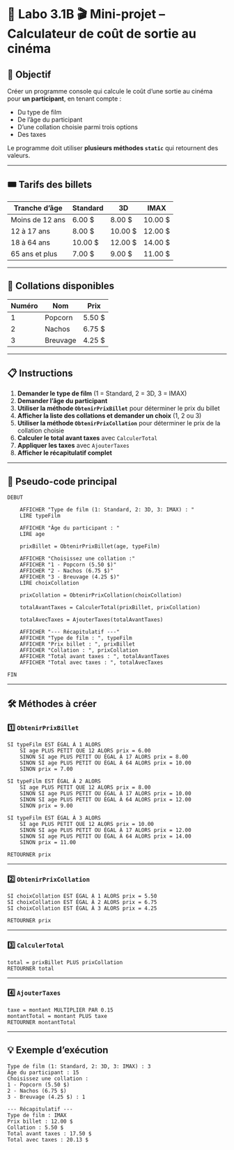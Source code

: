 # 🧪 Labo 3.1B 🎬 Mini-projet – Calculateur de coût de sortie au cinéma 

## 🎯 Objectif
Créer un programme console qui calcule le coût d’une sortie au cinéma pour **un participant**, en tenant compte :
- Du type de film
- De l’âge du participant
- D’une collation choisie parmi trois options
- Des taxes

Le programme doit utiliser **plusieurs méthodes `static`** qui retournent des valeurs.

---

## 🎟️ Tarifs des billets

| Tranche d’âge     | Standard | 3D     | IMAX   |
|-------------------|----------|--------|--------|
| Moins de 12 ans   | 6.00 $   | 8.00 $ | 10.00 $|
| 12 à 17 ans       | 8.00 $   | 10.00 $| 12.00 $|
| 18 à 64 ans       | 10.00 $  | 12.00 $| 14.00 $|
| 65 ans et plus    | 7.00 $   | 9.00 $ | 11.00 $|

---

## 🍿 Collations disponibles

| Numéro | Nom       | Prix   |
|--------|-----------|--------|
| 1      | Popcorn   | 5.50 $ |
| 2      | Nachos    | 6.75 $ |
| 3      | Breuvage  | 4.25 $ |

---

## 📋 Instructions

1. **Demander le type de film** (1 = Standard, 2 = 3D, 3 = IMAX)  
2. **Demander l’âge du participant**  
3. **Utiliser la méthode `ObtenirPrixBillet`** pour déterminer le prix du billet  
4. **Afficher la liste des collations et demander un choix** (1, 2 ou 3)  
5. **Utiliser la méthode `ObtenirPrixCollation`** pour déterminer le prix de la collation choisie  
6. **Calculer le total avant taxes** avec `CalculerTotal`  
7. **Appliquer les taxes** avec `AjouterTaxes`  
8. **Afficher le récapitulatif complet**

---

## 📝 Pseudo-code principal 

```
DEBUT

    AFFICHER "Type de film (1: Standard, 2: 3D, 3: IMAX) : "
    LIRE typeFilm

    AFFICHER "Âge du participant : "
    LIRE age

    prixBillet = ObtenirPrixBillet(age, typeFilm)

    AFFICHER "Choisissez une collation :"
    AFFICHER "1 - Popcorn (5.50 $)"
    AFFICHER "2 - Nachos (6.75 $)"
    AFFICHER "3 - Breuvage (4.25 $)"
    LIRE choixCollation

    prixCollation = ObtenirPrixCollation(choixCollation)

    totalAvantTaxes = CalculerTotal(prixBillet, prixCollation)

    totalAvecTaxes = AjouterTaxes(totalAvantTaxes)

    AFFICHER "--- Récapitulatif ---"
    AFFICHER "Type de film : ", typeFilm
    AFFICHER "Prix billet : ", prixBillet
    AFFICHER "Collation : ", prixCollation
    AFFICHER "Total avant taxes : ", totalAvantTaxes
    AFFICHER "Total avec taxes : ", totalAvecTaxes

FIN
```

---

## 🛠️ Méthodes à créer 

### 1️⃣ `ObtenirPrixBillet`
```
SI typeFilm EST ÉGAL À 1 ALORS
    SI age PLUS PETIT QUE 12 ALORS prix = 6.00
    SINON SI age PLUS PETIT OU ÉGAL À 17 ALORS prix = 8.00
    SINON SI age PLUS PETIT OU ÉGAL À 64 ALORS prix = 10.00
    SINON prix = 7.00

SI typeFilm EST ÉGAL À 2 ALORS
    SI age PLUS PETIT QUE 12 ALORS prix = 8.00
    SINON SI age PLUS PETIT OU ÉGAL À 17 ALORS prix = 10.00
    SINON SI age PLUS PETIT OU ÉGAL À 64 ALORS prix = 12.00
    SINON prix = 9.00

SI typeFilm EST ÉGAL À 3 ALORS
    SI age PLUS PETIT QUE 12 ALORS prix = 10.00
    SINON SI age PLUS PETIT OU ÉGAL À 17 ALORS prix = 12.00
    SINON SI age PLUS PETIT OU ÉGAL À 64 ALORS prix = 14.00
    SINON prix = 11.00

RETOURNER prix
```

---

### 2️⃣ `ObtenirPrixCollation`
```
SI choixCollation EST ÉGAL À 1 ALORS prix = 5.50
SI choixCollation EST ÉGAL À 2 ALORS prix = 6.75
SI choixCollation EST ÉGAL À 3 ALORS prix = 4.25

RETOURNER prix
```

---

### 3️⃣ `CalculerTotal`
```
total = prixBillet PLUS prixCollation
RETOURNER total
```

---

### 4️⃣ `AjouterTaxes`
```
taxe = montant MULTIPLIER PAR 0.15
montantTotal = montant PLUS taxe
RETOURNER montantTotal
```

---

## 💡 Exemple d’exécution

```
Type de film (1: Standard, 2: 3D, 3: IMAX) : 3
Âge du participant : 15
Choisissez une collation :
1 - Popcorn (5.50 $)
2 - Nachos (6.75 $)
3 - Breuvage (4.25 $) : 1

--- Récapitulatif ---
Type de film : IMAX
Prix billet : 12.00 $
Collation : 5.50 $
Total avant taxes : 17.50 $
Total avec taxes : 20.13 $
```
